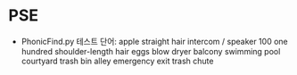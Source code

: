 # PSE

- PhonicFind.py 테스트 단어: 
apple
straight hair
intercom / speaker
100 one hundred
shoulder-length hair
eggs
blow dryer
balcony
swimming pool
courtyard
trash bin
alley
emergency exit
trash chute
